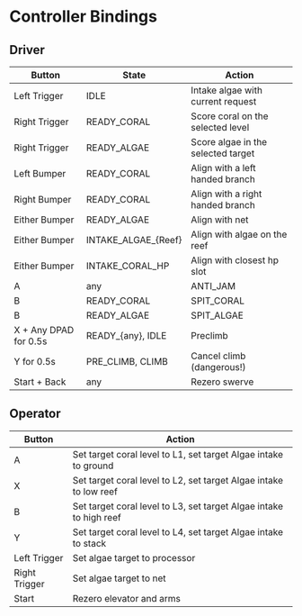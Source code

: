 # Controller Bindings

## Driver

| Button | State | Action |
| ------ | ----- | ------ |
| Left Trigger | IDLE | Intake algae with current request |
| Right Trigger | READY_CORAL | Score coral on the selected level |
| Right Trigger | READY_ALGAE | Score algae in the selected target |
| Left Bumper | READY_CORAL | Align with a left handed branch |
| Right Bumper | READY_CORAL | Align with a right handed branch |
| Either Bumper | READY_ALGAE | Align with net |
| Either Bumper | INTAKE_ALGAE_{Reef} | Align with algae on the reef |
| Either Bumper | INTAKE_CORAL_HP | Align with closest hp slot |
| A | any | ANTI_JAM |
| B | READY_CORAL | SPIT_CORAL |
| B | READY_ALGAE | SPIT_ALGAE |
| X + Any DPAD for 0.5s | READY_{any}, IDLE | Preclimb |
| Y for 0.5s | PRE_CLIMB, CLIMB | Cancel climb (dangerous!) |
| Start + Back | any | Rezero swerve |

## Operator

| Button | Action |
| ------ | ------ |
| A | Set target coral level to L1, set target Algae intake to ground |
| X | Set target coral level to L2, set target Algae intake to low reef |
| B | Set target coral level to L3, set target Algae intake to high reef |
| Y | Set target coral level to L4, set target Algae intake to stack |
| Left Trigger | Set algae target to processor |
| Right Trigger | Set algae target to net |
| Start | Rezero elevator and arms |
